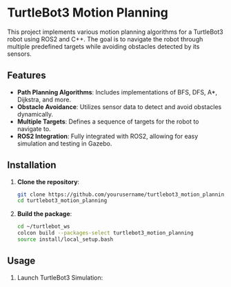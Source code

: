 # TurtleBot3 Motion Planning

This project implements various motion planning algorithms for a TurtleBot3 robot using ROS2 and C++. The goal is to navigate the robot through multiple predefined targets while avoiding obstacles detected by its sensors.

## Features
- **Path Planning Algorithms**: Includes implementations of BFS, DFS, A*, Dijkstra, and more.
- **Obstacle Avoidance**: Utilizes sensor data to detect and avoid obstacles dynamically.
- **Multiple Targets**: Defines a sequence of targets for the robot to navigate to.
- **ROS2 Integration**: Fully integrated with ROS2, allowing for easy simulation and testing in Gazebo.

## Installation
1. **Clone the repository**:
   ```bash
   git clone https://github.com/yourusername/turtlebot3_motion_planning.git
   cd turtlebot3_motion_planning
2. **Build the package**:
   ```bash
   cd ~/turtlebot_ws
   colcon build --packages-select turtlebot3_motion_planning
   source install/local_setup.bash

## Usage
1. Launch TurtleBot3 Simulation:
